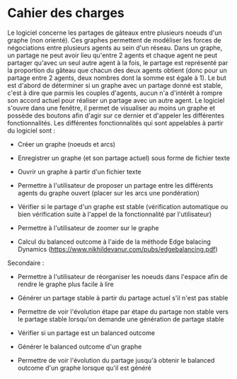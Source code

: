 # Cahier des charges

Le logiciel concerne les partages de gâteaux entre plusieurs noeuds d'un graphe (non orienté). Ces graphes permettent de modéliser les forces de négociations entre plusieurs agents au sein d'un réseau. Dans un graphe, un partage ne peut avoir lieu qu'entre 2 agents et chaque agent ne peut partager qu'avec un seul autre agent à la fois, le partage est représenté par la proportion du gâteau que chacun des deux agents obtient (donc pour un partage entre 2 agents, deux nombres dont la somme est égale à 1). Le but est d'abord de déterminer si un graphe avec un partage donné est stable, c'est à dire que parmis les couples d'agents, aucun n'a d'intérêt à rompre son accord actuel pour réaliser un partage avec un autre agent. Le logiciel s'ouvre dans une fenêtre, il permet de visualiser au moins un graphe et possède des boutons afin d'agir sur ce dernier et d'appeler les différentes fonctionnalités.
Les différentes fonctionnalités qui sont appelables à partir du logiciel sont :

- Créer un graphe (noeuds et arcs)

- Enregistrer un graphe (et son partage actuel) sous forme de fichier texte

- Ouvrir un graphe à partir d'un fichier texte

- Permettre à l'utilisateur de proposer un partage entre les différents agents du graphe ouvert (placer sur les arcs une pondération)

- Vérifier si le partage d'un graphe est stable (vérification automatique ou bien vérification suite à l'appel de la fonctionnalité par l'utilisateur)

- Permettre à l'utilisateur de zoomer sur le graphe

- Calcul du balanced outcome à l'aide de la méthode Edge balacing Dynamics (https://www.nikhildevanur.com/pubs/edgebalancing.pdf)

Secondaire :

- Permettre à l'utilisateur de réorganiser les noeuds dans l'espace afin de rendre le graphe plus facile à lire

- Générer un partage stable à partir du partage actuel s'il n'est pas stable

- Permettre de voir l'évolution étape par étape du partage non stable vers le partage stable lorsqu'on demande une génération de partage stable

- Vérifier si un partage est un balanced outcome

- Générer le balanced outcome d'un graphe

- Permettre de voir l'évolution du partage jusqu'à obtenir le balanced outcome d'un graphe lorsque qu'il est généré


